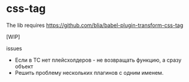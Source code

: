 # css-tag

The lib requires https://github.com/blia/babel-plugin-transform-css-tag

[WIP]

issues
 - Если в ТС нет плейсхолдеров - не возвращать функцию, а сразу объект
 - Решить проблему нескольких плагинов с одним именем.
